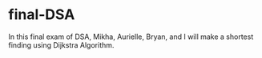 # final-DSA
In this final exam of DSA, Mikha, Aurielle, Bryan, and I will make a shortest finding using Dijkstra Algorithm. 
